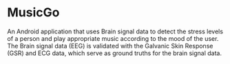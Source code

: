 # MusicGo

An Android application that uses Brain signal data to detect the stress levels of a person and play appropriate music according to the mood of the user. The Brain signal data (EEG) is validated with the Galvanic Skin Response (GSR) and ECG data, which serve as ground truths for the brain signal data.


